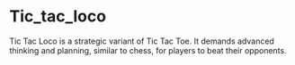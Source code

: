 # Tic_tac_loco
Tic Tac Loco is a strategic variant of Tic Tac Toe. It demands advanced thinking and planning, similar to chess, for players to beat their opponents.
